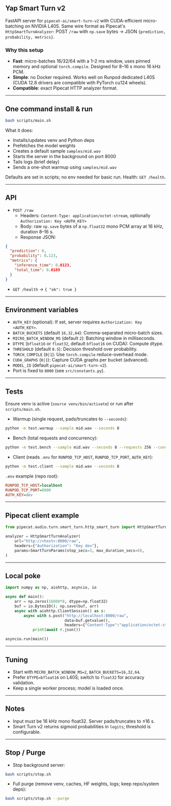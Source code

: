 ## Yap Smart Turn v2

FastAPI server for `pipecat-ai/smart-turn-v2` with CUDA-efficient micro-batching on NVIDIA L40S. Same wire format as Pipecat's `HttpSmartTurnAnalyzer`: POST `/raw` with `np.save` bytes → JSON `{prediction, probability, metrics}`.

### Why this setup

- **Fast**: micro-batches 16/32/64 with a 1–2 ms window, uses pinned memory and optional `torch.compile`. Designed for 8–16 s mono 16 kHz PCM.
- **Simple**: no Docker required. Works well on Runpod dedicated L40S (CUDA 12.8 drivers are compatible with PyTorch cu124 wheels).
- **Compatible**: exact Pipecat HTTP analyzer format.

---

## One command install & run

```bash
bash scripts/main.sh
```

What it does:
- Installs/updates venv and Python deps
- Prefetches the model weights
- Creates a default sample `samples/mid.wav`
- Starts the server in the background on port 8000
- Tails logs (brief delay)
- Sends a one-shot warmup using `samples/mid.wav`

Defaults are set in scripts; no env needed for basic run. Health: `GET /health`.

---

## API

- `POST /raw`
  - Headers: `Content-Type: application/octet-stream`, optionally `Authorization: Key <AUTH_KEY>`
  - Body: raw `np.save` bytes of a `np.float32` mono PCM array at 16 kHz, duration 8–16 s.
  - Response JSON:

```json
{
  "prediction": 0,
  "probability": 0.123,
  "metrics": {
    "inference_time": 0.0123,
    "total_time": 0.0189
  }
}
```

- `GET /health` → `{ "ok": true }`

---

## Environment variables

- `AUTH_KEY` (optional): If set, server requires `Authorization: Key <AUTH_KEY>`.
- `BATCH_BUCKETS` (default `16,32,64`): Comma-separated micro-batch sizes.
- `MICRO_BATCH_WINDOW_MS` (default `2`): Batching window in milliseconds.
- `DTYPE` (`bfloat16` or `float32`, default `bfloat16` on CUDA): Compute dtype.
- `THRESHOLD` (default `0.5`): Decision threshold over probability.
- `TORCH_COMPILE` (`0|1`): Use `torch.compile` reduce-overhead mode.
- `CUDA_GRAPHS` (`0|1`): Capture CUDA graphs per bucket (advanced).
- `MODEL_ID` (default `pipecat-ai/smart-turn-v2`).
- Port is fixed to `8000` (see `src/constants.py`).

---

## Tests

Ensure venv is active (`source venv/bin/activate`) or run after `scripts/main.sh`.

- Warmup (single request, pads/truncates to `--seconds`):

```bash
python -m test.warmup --sample mid.wav --seconds 8
```

- Bench (total requests and concurrency):

```bash
python -m test.bench --sample mid.wav --seconds 8 --requests 256 --concurrency 64
```

- Client (reads `.env` for `RUNPOD_TCP_HOST`, `RUNPOD_TCP_PORT`, `AUTH_KEY`):

```bash
python -m test.client --sample mid.wav --seconds 8
```

`.env` example (repo root):

```ini
RUNPOD_TCP_HOST=localhost
RUNPOD_TCP_PORT=8000
AUTH_KEY=dev
```

---

## Pipecat client example

```python
from pipecat.audio.turn.smart_turn.http_smart_turn import HttpSmartTurnAnalyzer, SmartTurnParams

analyzer = HttpSmartTurnAnalyzer(
    url="http://<host>:8000/raw",
    headers={"Authorization": "Key dev"},
    params=SmartTurnParams(stop_secs=3, max_duration_secs=8),
)
```

---

## Local poke

```python
import numpy as np, aiohttp, asyncio, io

async def main():
    arr = np.zeros(16000*8, dtype=np.float32)
    buf = io.BytesIO(); np.save(buf, arr)
    async with aiohttp.ClientSession() as s:
        async with s.post("http://localhost:8000/raw",
                          data=buf.getvalue(),
                          headers={"Content-Type":"application/octet-stream","Authorization":"Key dev"}) as r:
            print(await r.json())

asyncio.run(main())
```

---

## Tuning

- Start with `MICRO_BATCH_WINDOW_MS=2`, `BATCH_BUCKETS=16,32,64`.
- Prefer `DTYPE=bfloat16` on L40S; switch to `float32` for accuracy validation.
- Keep a single worker process; model is loaded once.

---

## Notes

- Input must be 16 kHz mono float32. Server pads/truncates to ≤16 s.
- Smart Turn v2 returns sigmoid probabilities in `logits`; threshold is configurable.

---

## Stop / Purge

- Stop background server:

```bash
bash scripts/stop.sh
```

- Full purge (remove venv, caches, HF weights, logs; keep repo/system deps):

```bash
bash scripts/stop.sh --purge
```



